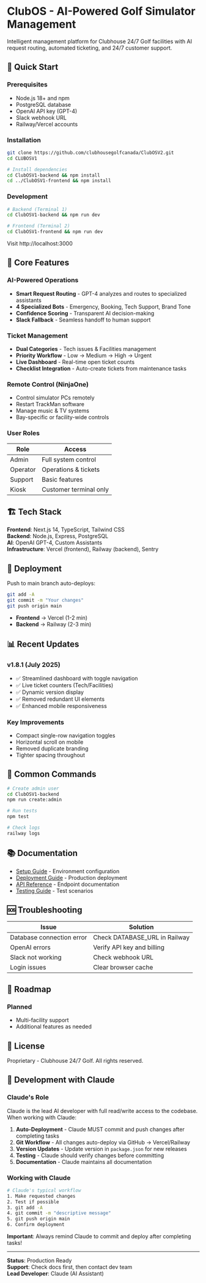 # ClubOS - AI-Powered Golf Simulator Management

Intelligent management platform for Clubhouse 24/7 Golf facilities with AI request routing, automated ticketing, and 24/7 customer support.

## 🚀 Quick Start

### Prerequisites
- Node.js 18+ and npm
- PostgreSQL database 
- OpenAI API key (GPT-4)
- Slack webhook URL
- Railway/Vercel accounts

### Installation
```bash
git clone https://github.com/clubhousegolfcanada/ClubOSV2.git
cd CLUBOSV1

# Install dependencies
cd ClubOSV1-backend && npm install
cd ../ClubOSV1-frontend && npm install
```

### Development
```bash
# Backend (Terminal 1)
cd ClubOSV1-backend && npm run dev

# Frontend (Terminal 2)  
cd ClubOSV1-frontend && npm run dev
```

Visit http://localhost:3000

## 🎯 Core Features

### AI-Powered Operations
- **Smart Request Routing** - GPT-4 analyzes and routes to specialized assistants
- **4 Specialized Bots** - Emergency, Booking, Tech Support, Brand Tone
- **Confidence Scoring** - Transparent AI decision-making
- **Slack Fallback** - Seamless handoff to human support

### Ticket Management
- **Dual Categories** - Tech issues & Facilities management
- **Priority Workflow** - Low → Medium → High → Urgent
- **Live Dashboard** - Real-time open ticket counts
- **Checklist Integration** - Auto-create tickets from maintenance tasks

### Remote Control (NinjaOne)
- Control simulator PCs remotely
- Restart TrackMan software
- Manage music & TV systems
- Bay-specific or facility-wide controls

### User Roles
| Role | Access |
|------|--------|
| Admin | Full system control |
| Operator | Operations & tickets |
| Support | Basic features |
| Kiosk | Customer terminal only |

## 🏗️ Tech Stack

**Frontend**: Next.js 14, TypeScript, Tailwind CSS  
**Backend**: Node.js, Express, PostgreSQL  
**AI**: OpenAI GPT-4, Custom Assistants  
**Infrastructure**: Vercel (frontend), Railway (backend), Sentry  

## 🚀 Deployment

Push to main branch auto-deploys:
```bash
git add -A
git commit -m "Your changes"
git push origin main
```

- **Frontend** → Vercel (1-2 min)
- **Backend** → Railway (2-3 min)

## 📊 Recent Updates

### v1.8.1 (July 2025)
- ✅ Streamlined dashboard with toggle navigation
- ✅ Live ticket counters (Tech/Facilities)
- ✅ Dynamic version display
- ✅ Removed redundant UI elements
- ✅ Enhanced mobile responsiveness

### Key Improvements
- Compact single-row navigation toggles
- Horizontal scroll on mobile
- Removed duplicate branding
- Tighter spacing throughout

## 🔧 Common Commands

```bash
# Create admin user
cd ClubOSV1-backend
npm run create:admin

# Run tests
npm test

# Check logs
railway logs
```

## 📚 Documentation

- [Setup Guide](./SETUP_GUIDE.md) - Environment configuration
- [Deployment Guide](./DEPLOYMENT.md) - Production deployment
- [API Reference](./ClubOSV1-backend/docs/) - Endpoint documentation
- [Testing Guide](./TESTING_GUIDE.md) - Test scenarios

## 🆘 Troubleshooting

| Issue | Solution |
|-------|----------|
| Database connection error | Check DATABASE_URL in Railway |
| OpenAI errors | Verify API key and billing |
| Slack not working | Check webhook URL |
| Login issues | Clear browser cache |

## 🔮 Roadmap

### Planned
- Multi-facility support
- Additional features as needed

## 📄 License

Proprietary - Clubhouse 24/7 Golf. All rights reserved.

## 🤖 Development with Claude

### Claude's Role
Claude is the lead AI developer with full read/write access to the codebase. When working with Claude:

1. **Auto-Deployment** - Claude MUST commit and push changes after completing tasks
2. **Git Workflow** - All changes auto-deploy via GitHub → Vercel/Railway
3. **Version Updates** - Update version in `package.json` for new releases
4. **Testing** - Claude should verify changes before committing
5. **Documentation** - Claude maintains all documentation

### Working with Claude
```bash
# Claude's typical workflow
1. Make requested changes
2. Test if possible
3. git add -A
4. git commit -m "descriptive message"
5. git push origin main
6. Confirm deployment
```

**Important**: Always remind Claude to commit and deploy after completing tasks!

---

**Status**: Production Ready  
**Support**: Check docs first, then contact dev team  
**Lead Developer**: Claude (AI Assistant)